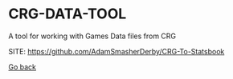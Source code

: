 # CRG-DATA-TOOL
 
 A tool for working with Games Data files from CRG
 
 SITE: https://github.com/AdamSmasherDerby/CRG-To-Statsbook

 [Go back](https://portable-linux-apps.github.io/apps.html)
